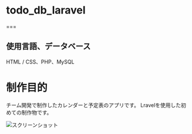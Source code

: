 # todo_db_laravel
===

## 使用言語、データベース
HTML / CSS、PHP、MySQL

# 制作目的
チーム開発で制作したカレンダーと予定表のアプリです。
Lravelを使用した初めての制作物です。


![スクリーンショット](https://user-images.githubusercontent.com/84828867/140625787-23e4fdf4-22b4-4176-8264-b5910f576110.png)






